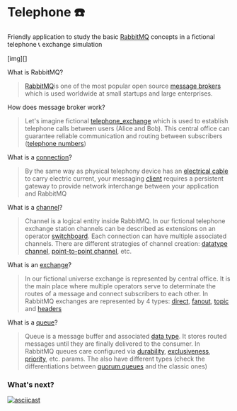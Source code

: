 # Telephone ☎️  
Friendly application to study the basic [RabbitMQ](https://www.rabbitmq.com) concepts in a fictional telephone 📞 exchange simulation

[img][]

What is RabbitMQ? 

> [RabbitMQ](https://www.rabbitmq.com)is one of the most popular open source [message brokers](https://en.wikipedia.org/wiki/Message_broker) which is used worldwide at small startups and large enterprises.  

How does message broker work?

> Let's imagine fictional [telephone_exchange](https://en.wikipedia.org/wiki/Telephone_exchange) which is used to establish telephone calls between users (Alice and Bob). This central office can guarantee reliable communication and routing between subscribers ([telephone numbers](https://en.wikipedia.org/wiki/Telephone_number))

What is a [connection](https://www.rabbitmq.com/connections.html)?

> By the same way as physical telephony device has an [electrical cable](https://en.wikipedia.org/wiki/Electrical_cable) to carry electric current, your messaging [client](https://www.rabbitmq.com/devtools.html) requires a persistent gateway to provide network interchange between your application and RabbitMQ 

What is a [channel](https://www.rabbitmq.com/channels.html)?

> Channel is a logical entity inside RabbitMQ. In our fictional telephone exchange station channels can be described as extensions on an operator [switchboard](https://en.wikipedia.org/wiki/Telephone_switchboard). Each connection can have multiple associated channels. There are different strategies of channel creation: [datatype channel](https://www.enterpriseintegrationpatterns.com/DatatypeChannel.html), [point-to-point channel](https://www.enterpriseintegrationpatterns.com/PointToPointChannel.html), etc.      

What is an [exchange](https://www.rabbitmq.com/tutorials/amqp-concepts.html#exchanges)?

> In our fictional universe exchange is represented by central office. It is the main place where multiple operators serve to determinate the routes of a message and connect subscribers to each other. In RabbitMQ exchanges are represented by 4 types: [direct](https://www.rabbitmq.com/tutorials/amqp-concepts.html#exchange-direct), [fanout](https://www.rabbitmq.com/tutorials/amqp-concepts.html#exchange-fanout), [topic](https://www.rabbitmq.com/tutorials/amqp-concepts.html#exchange-topic) and [headers](https://www.rabbitmq.com/tutorials/amqp-concepts.html#exchange-headers) 

What is a [queue](https://www.rabbitmq.com/queues.html)?

> Queue is a message buffer and associated [data type](https://en.wikipedia.org/wiki/Queue_(abstract_data_type)). It stores routed messages until they are finally delivered to the consumer. In RabbitMQ queues care configured via [durability](https://www.rabbitmq.com/queues.html#durability), [exclusiveness](https://www.rabbitmq.com/queues.html#exclusive-queues), [priority](https://www.rabbitmq.com/queues.html#priorities), etc. params. The also have different types (check the differentiations between [quorum queues](https://www.rabbitmq.com/quorum-queues.html) and the classic ones)        

### What's next?

[![asciicast](https://asciinema.org/a/mWznGGG0mQt5xq3ZqyL4MsQto.svg)](https://asciinema.org/a/mWznGGG0mQt5xq3ZqyL4MsQto)
